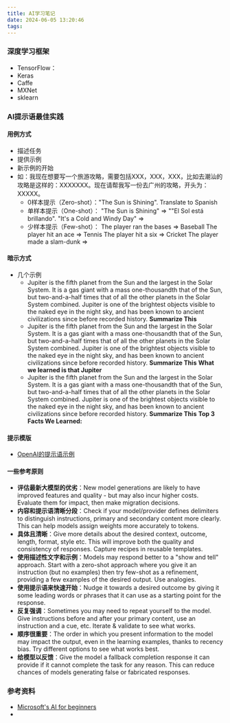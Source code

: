 ```yaml
---
title: AI学习笔记
date: 2024-06-05 13:20:46
tags:
---
```


### 深度学习框架

- TensorFlow：
- Keras
- Caffe
- MXNet
- sklearn

### AI提示语最佳实践

#### 用例方式

- 描述任务
- 提供示例
- 新示例的开始
- 如：我现在想要写一个旅游攻略，需要包括XXX，XXX，XXX，比如去潮汕的攻略是这样的：XXXXXXX。现在请帮我写一份去广州的攻略，开头为：XXXXX。
  - 0样本提示（Zero-shot）："The Sun is Shining". Translate to Spanish
  - 单样本提示（One-shot）：
  "The Sun is Shining" => ""El Sol está brillando".
  "It's a Cold and Windy Day" =>
  - 少样本提示（Few-shot）：
  The player ran the bases => Baseball
  The player hit an ace => Tennis
  The player hit a six => Cricket
  The player made a slam-dunk =>

#### 暗示方式

- 几个示例
  - Jupiter is the fifth planet from the Sun and the largest in the Solar System. It is a gas giant with a mass one-thousandth that of the Sun, but two-and-a-half times that of all the other planets in the Solar System combined. Jupiter is one of the brightest objects visible to the naked eye in the night sky, and has been known to ancient civilizations since before recorded history.
  **Summarize This**
  - Jupiter is the fifth planet from the Sun and the largest in the Solar System. It is a gas giant with a mass one-thousandth that of the Sun, but two-and-a-half times that of all the other planets in the Solar System combined. Jupiter is one of the brightest objects visible to the naked eye in the night sky, and has been known to ancient civilizations since before recorded history.
  **Summarize This**
  **What we learned is that Jupiter**
  - Jupiter is the fifth planet from the Sun and the largest in the Solar System. It is a gas giant with a mass one-thousandth that of the Sun, but two-and-a-half times that of all the other planets in the Solar System combined. Jupiter is one of the brightest objects visible to the naked eye in the night sky, and has been known to ancient civilizations since before recorded history.
  **Summarize This**
  **Top 3 Facts We Learned:**

#### 提示模版

- [OpenAI的提示语示例](https://platform.openai.com/docs/examples)

#### 一些参考原则

- **评估最新大模型的优劣**：New model generations are likely to have improved features and quality - but may also incur higher costs. Evaluate them for impact, then make migration decisions.
- **内容和提示语清晰分段**：Check if your model/provider defines delimiters to distinguish instructions, primary and secondary content more clearly. This can help models assign weights more accurately to tokens.
- **具体且清晰**：Give more details about the desired context, outcome, length, format, style etc. This will improve both the quality and consistency of responses. Capture recipes in reusable templates.
- **使用描述性文字和示例**：Models may respond better to a "show and tell" approach. Start with a zero-shot approach where you give it an instruction (but no examples) then try few-shot as a refinement, providing a few examples of the desired output. Use analogies.
- **使用提示语来快速开始**：Nudge it towards a desired outcome by giving it some leading words or phrases that it can use as a starting point for the response.
- **反复强调**：Sometimes you may need to repeat yourself to the model. Give instructions before and after your primary content, use an instruction and a cue, etc. Iterate & validate to see what works.
- **顺序很重要**：The order in which you present information to the model may impact the output, even in the learning examples, thanks to recency bias. Try different options to see what works best.
- **给模型以反馈**：Give the model a fallback completion response it can provide if it cannot complete the task for any reason. This can reduce chances of models generating false or fabricated responses.

### 参考资料

- [Microsoft's AI for beginners](https://microsoft.github.io/generative-ai-for-beginners)
- 